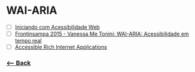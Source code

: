 # WAI-ARIA

- [ ] [Iniciando com Acessibilidade Web](https://www.youtube.com/watch?v=YjA7woDBryg)
- [ ] [Frontinsampa 2015 - Vanessa Me Tonini: WAI-ARIA: Acessibilidade em tempo real](https://www.youtube.com/watch?v=l_NBdzqYm44)
- [ ] [Accessible Rich Internet Applications](https://www.w3.org/TR/wai-aria-1.1/)

### [<-- Back](https://github.com/simoneas02/crazy-learning/)

